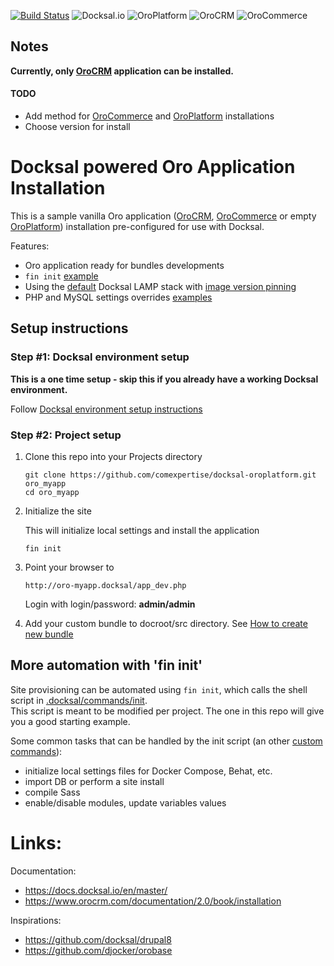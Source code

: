 [![Build Status](https://travis-ci.org/comexpertise/docksal-oroplatform.svg?branch=master)](https://travis-ci.org/comexpertise/docksal-oroplatform) ![Docksal.io](https://img.shields.io/badge/Docksal-.io-blue.svg?style=flat-square) ![OroPlatform](https://img.shields.io/badge/Oro-Platform-green.svg?style=flat-square) ![OroCRM](https://img.shields.io/badge/Oro-CRM-green.svg?style=flat-square) ![OroCommerce](https://img.shields.io/badge/Oro-Commerce-green.svg?style=flat-square)

## Notes

__Currently, only [OroCRM](https://www.orocrm.com) application can be installed.__

#### TODO

* Add method for [OroCommerce](https://www.orocommerce.com) and [OroPlatform](https://www.orocrm.com/oro-platform) installations
* Choose version for install

# Docksal powered Oro Application Installation

This is a sample vanilla Oro application ([OroCRM](https://www.orocrm.com), [OroCommerce](https://www.orocommerce.com) or empty [OroPlatform](https://www.orocrm.com/oro-platform)) installation pre-configured for use with Docksal.  

Features:

- Oro application ready for bundles developments
- `fin init` [example](.docksal/commands/init)
- Using the [default](.docksal/docksal.env#L9) Docksal LAMP stack with [image version pinning](.docksal/docksal.env#L13-L15)
- PHP and MySQL settings overrides [examples](.docksal/etc)

## Setup instructions

### Step #1: Docksal environment setup

**This is a one time setup - skip this if you already have a working Docksal environment.**  

Follow [Docksal environment setup instructions](https://docs.docksal.io/en/master/getting-started/env-setup)

### Step #2: Project setup

1. Clone this repo into your Projects directory

    ```
    git clone https://github.com/comexpertise/docksal-oroplatform.git oro_myapp
    cd oro_myapp
    ```

2. Initialize the site

    This will initialize local settings and install the application

    ```
    fin init
    ```

3. Point your browser to

    ```
    http://oro-myapp.docksal/app_dev.php
    ```
    
    Login with login/password: __admin/admin__
    
4. Add your custom bundle to docroot/src directory. See [How to create new bundle](https://www.orocrm.com/documentation/2.0/cookbook/how-to-create-new-bundle)

## More automation with 'fin init'

Site provisioning can be automated using `fin init`, which calls the shell script in [.docksal/commands/init](.docksal/commands/init).  
This script is meant to be modified per project. The one in this repo will give you a good starting example.

Some common tasks that can be handled by the init script (an other [custom commands](https://docs.docksal.io/en/master/fin/custom-commands/)):

- initialize local settings files for Docker Compose, Behat, etc.
- import DB or perform a site install
- compile Sass
- enable/disable modules, update variables values

# Links:

Documentation:

* https://docs.docksal.io/en/master/
* https://www.orocrm.com/documentation/2.0/book/installation

Inspirations:

* https://github.com/docksal/drupal8
* https://github.com/djocker/orobase
